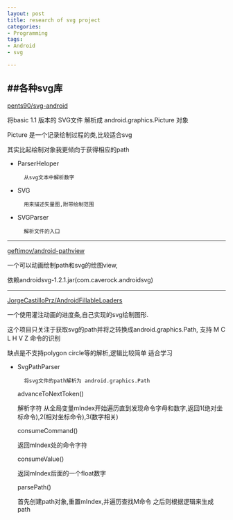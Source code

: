 ```yaml
---
layout: post
title: research of svg project
categories:
- Programming
tags:
- Android
- svg

---
```


##各种svg库
---

[pents90/svg-android](https://github.com/pents90/svg-android/tree/master/svgandroid)

将basic 1.1 版本的 SVG文件 解析成 android.graphics.Picture 对象

Picture 是一个记录绘制过程的类,比较适合svg

其实比起绘制对象我更倾向于获得相应的path

- ParserHeloper
	
		从svg文本中解析数字
- SVG
		
		用来描述矢量图,附带绘制范围

- SVGParser

		解析文件的入口
		
		
---
[geftimov/android-pathview](https://github.com/geftimov/android-pathview)

一个可以动画绘制path和svg的绘图view,

依赖androidsvg-1.2.1.jar(com.caverock.androidsvg)

---
[JorgeCastilloPrz/AndroidFillableLoaders](https://github.com/JorgeCastilloPrz/AndroidFillableLoaders)

一个使用灌注动画的进度条,自己实现的svg绘制图形.

这个项目只关注于获取svg的path并将之转换成android.graphics.Path, 支持 M C L H V Z 命令的识别

缺点是不支持polygon circle等的解析,逻辑比较简单 适合学习

- SvgPathParser

		将svg文件的path解析为 android.graphics.Path
	advanceToNextToken()

	解析字符 从全局变量mIndex开始遍历直到发现命令字母和数字,返回1(绝对坐标命令),2(相对坐标命令),3(数字相关)

	consumeCommand()

	返回mIndex处的命令字符
	
	consumeValue()
	
	返回mIndex后面的一个float数字
	
	parsePath()
	
	首先创建path对象,重置mIndex,并遍历查找M命令
	之后则根据逻辑来生成path
	
	
	